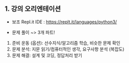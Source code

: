 ## 1. 강의 오리엔테이션

- 보조 Repl.it IDE
: https://replt.it/languages/python3/

- 문제 풀이
~> 3개 파트!
1. 준비 운동 (옵션): 선수지식/알고리즘 학습, 비슷한 문제 확인
2. 문제 분석: 지문 읽기/컴퓨터적인 생각, 요구사항 분석 (복잡도)
3. 문제 해결: 설계 및 코딩, 정답처리 받기
